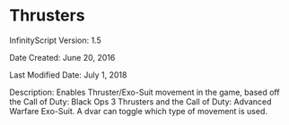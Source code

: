 # Thrusters

InfinityScript Version: 1.5

Date Created: June 20, 2016

Last Modified Date: July 1, 2018

Description:
Enables Thruster/Exo-Suit movement in the game, based off the Call of Duty: Black Ops 3 Thrusters and the Call of Duty: Advanced Warfare Exo-Suit. A dvar can toggle which type of movement is used. 
